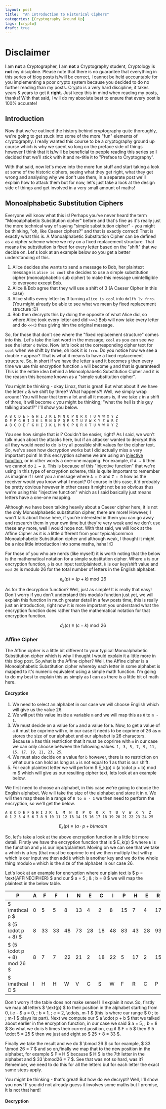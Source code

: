 ```yaml
---
layout: post
title:  "An Introduction to Historical Ciphers"
categories: [Cryptography Ground Up]
tags: [crypto]
draft: true
---
```


# Disclaimer

I am **not** a Cryptographer, I am **not** a Cryptography student, Cryptology is **not** my discipline. Please note that there is no guarantee that everything in this series of blog posts is/will be correct, I cannot be held accountable for you implementing a poor crypto system because you decided to do no further reading than my posts. Crypto is a very hard discipline, it takes years & years to get it **right.** Just keep this in mind when reading my posts, thanks! With that said, I will do my absolute best to ensure that every post is 100% accurate!

## Introduction

Now that we've outlined the history behind cryptography quite thoroughly, we're going to get stuck into some of the more "fun" elements of cryptography. I really wanted this course to be a cryptography ground up course which is why we spent so long on the preface side of things however I think that it is/will be beneficial to people reading this series so I decided that we'll stick with it and re-title it to "Preface to Cryptography".

With that said, now let's move into the more fun stuff and start taking a look at some of the historic ciphers, seeing what they get right, what they get wrong and analysing why we don't use them, in a separate post we'll explain how to attack them but for now, let's just take a look at the design side of things and get involved in a very small amount of maths!

## Monoalphabetic Substitution Ciphers

Everyone will know what this is! Perhaps you've never heard the term "Monoalphabetic Substitution cipher" before and that's fine as it's really just the more technical way of saying "simple substitution cipher" - you might be thinking, "oh, like Caeser ciphers?" and that is exactly correct! That is exactly what this is. A Monoalphabetic Substitution Cipher can be defined as a cipher scheme where we rely on a fixed replacement structure. That means the substitution is fixed for every letter based on the "shift" that we decide on. Let's look at an example below so you get a better understanding of this.

1. Alice decides she wants to send a message to Bob, her plaintext message is `alice is cool` she decides to use a simple substitution cipher (monoalphabetic sub cipher) to make this message unintelligible to everyone except Bob.
2. Alice & Bob agree that they will use a shift of 3 (A Caeser Cipher in this case)
3. Alice shifts every letter by 3 turning `alice is cool` into `dolfh lv frro`. (You might already be able to see what we mean by fixed replacement structure :D)
4. Bob then decrypts this by doing the opposite of what Alice did, so where Alice took every letter and did `>>>3` Bob will now take every letter and do `<<<3` thus giving him the original message.

So, for those that don't see where the "fixed replacement structure" comes into this. Let's take the last word in the message; `cool` as you can see we see the letter `o` twice. Now let's look at the corresponding cipher text for `cool` when we shift by three, oh look it is `frro`. Do you notice how we see a double `r` appear? That is what it means to have a fixed replacement structure. So, in short if we have the letter `a` and it becomes `g` then every time we use this encryption function `a` will become `g` and that is guaranteed! This is the entire idea behind a Monoalphabetic Substitution Cipher and it is the reason this became known as a "simple substitution cipher".

You might be thinking - okay Linxz, that is great! But what about if we have the letter `z` & we shift by three? What happens?! Well, we simply wrap around! You will hear that term a lot and all it means is, if we take `z` in a shift of three, it will become `c` you might be thinking; "what the hell is this guy talking about!?" I'll show you below.

```
A B C D E F G H I J K L M N O P Q R X T U V W X Y Z
D E F G H I J K L M N O P Q R S T U V W X Y Z A B C
A B C D E F G H I J K L M N O P Q R X T U V W X Y Z
```

You see how simple that is!? Couldn't be easier, right? As I said, we won't talk much about the attacks here, but if an attacker wanted to decrypt this all they would need to do is try all possible shift values for the cipher text. So, we've seen how decryption works but I did actually miss a very important point! In this encryption scheme we are using an [injective function](https://en.wikipedia.org/wiki/Injective_function), or in other words a one-one mapping. For example, if `A ↔ D` then we cannot do `Z ↔ D`. This is because of this "injective function" that we're using in this type of encryption scheme, this is quite important to remember as imagine if I sent you a message where `A ↔ D` and `Z ↔ D` how as the receiver would you know what I meant? Of course in this case, it'd probably be pretty obvious however in other cases it might not be so obvious thus we're using this "injective function" which as I said basically just means letters have a one-one mapping.

Although we have been talking heavily about a Caeser cipher here, it is not the only Monoalphabetic substitution cipher, there are more! However, I won't talk about those here, if you're interested in them you can go away and research them in your own time but they're very weak and we don't use these any more, well I would hope not. With that said, we will look at the Affine Cipher as it is a little different from your typical/common Monoalphabetic Substitution cipher and although weak, I thought it might be a nice little introduction into some maths, haha! :D

For those of you who are nerds (like myself) it is worth noting that the below is the mathematical notation for a simple substitution cipher. Where `e` is our encryption function, `p` is our input text/plaintext, `k` is our key/shift value and `mod 26` is modulo 26 for the total number of letters in the English alphabet.

$$ e_k(p) ≡ (p + k) \bmod 26 $$

As for the decryption function? Well, just as simple! It is really that easy! Don't worry if you don't understand this modulo function just yet, we will explain this function in much greater detail in a few posts time, this is really just an introduction, right now it is more important you understand what the encryption function does rather than the mathematical notation for that encryption function.

$$ d_k(c) ≡ (c - k) \bmod 26 $$

### Affine Cipher

The Affine cipher is a little bit different to your typical Monoalphabetic Substitution cipher which is why I thought I would explain it a little more in this blog post. So,what is the Affine cipher? Well, the Affine cipher is a Monoalphabetic Substitution cipher whereby each letter in some alphabet is mapped to it's numeric equivalent using a simple math function. I'm going to do my best to explain this as simply as I can as there is a little bit of math here.

#### Encryption

1. We need to select an alphabet in our case we will choose English which will give us the value 26.
2. We will put this value inside a variable `m` and we will map this as `0` to  `m - 1`.
3. We must decide on a value for `a` and a value for `b`. Now, to get a value of `a` it must be coprime with `m`, in our case it needs to be coprime of 26 as `m` stores the size of our alphabet and our alphabet is 26 characters. Because `a` has this restriction that it must be coprime with `m` in our case we can only choose between the following values. `1, 3, 5, 7, 9, 11, 15, 17, 19, 21, 23, 25`.
4. We must also decide on a value for `b` however, there is no restriction on what our `b` can hold as long as `a` is not equal to 1 as that is our shift.
5. For each plaintext letter we will perform $ E_k(p) ≡ (a \cdot p + b) mod m $ which will give us our resulting cipher text, lets look at an example below.

We first need to choose an alphabet, in this case we're going to choose the English alphabet. We will take the size of the alphabet and store it in `m`. We will then map these in a range of `0 to m - 1` we then need to perform the encryption, so we'll get the below.

```
A B C D E F G H I J K  L  M  N  O  P  Q  R  X  T  U  V  W  X  Y  Z
0 1 2 3 4 5 6 7 8 9 10 11 12 13 14 15 16 17 18 19 20 21 22 23 24 25
```

$$ E_k(p) ≡ (a \cdot p + b) mod m $$

So, let's take a look at the above encryption function in a little bit more detail. Firstly we have the encryption function that is $ E_k(p) $ where `E` is the function and `p` is our input/plaintext. Moving on we can see that we take `a` which is a key (that must be coprime to m) we then multiply that with `p` which is our input we then add `b` which is another key and we do the whole thing modulo `m` which is the size of the alphabet in our case 26.

Let's look at an example for encryption where our plain text is $ p = \text{AFFINECIPHER} $ and our $ a = 5 \; \& \; b = 8 $ we will map the plaintext in the below table.

P                               | A  | F  | F  | I  | N  | E  | C  | I  | P  | H  | E  | R  |
--------------------------------|----|----|----|----|----|----|----|----|----|----|----|----|
$ \mathcal p $                  | 0  | 5  | 5  | 8  | 13 | 4  | 2  | 8  | 15 | 7  | 4  | 17 |
$ (5 \cdot p + 8) $             | 8  | 33 | 33 | 48 | 73 | 28 | 18 | 48 | 83 | 43 | 28 | 93 |
$ (5 \cdot p + 8) mod 26 $      | 8  | 7  | 7  | 22 | 21 | 2  | 18 | 22 | 5  | 17 | 2  | 15 |
$ \mathcal C $                  | I  | H  | H  | W  | V  | C  | S  | W  | F  | R  |  C | P  |

Don't worry if the table does not make sense! I'll explain it now. So, firstly we map all letters $ \text{p} $ to their position in the alphabet starting from 0, i.e - $ a = 0, \; b = 1, \; c = 2, \cdots, m-1 $ (this is where our range $ 0 \; to \; m-1 $ plays its part). Next we compute our $ a \cdot p + b $ that we talked about earlier in the encryption function, in our case we said $ a = 5, \; b = 8 $ So what we do is 5 times their current position, e.g if $ F = 5 $ then $ 5 \cdot 5 = 25 $ then we just add eight so $ 25 + 8 = 33 $.

Finally we take the result and we do $ \bmod 26 $ so for example, $ 33 \bmod 26 = 7 $ and so on,finally we map that to the new position in the alphabet, for example $ F ≡ H $ because $ H $ is the 7th letter in the alphabet and $ 33 \bmod26 = 7 $. See that was not so hard, was it? Remember, we need to do this for all the letters but for each letter the exact same steps apply.

You might be thinking - that's great! But how do we decrypt? Well, I'll show you now! If you did not already guess it involves some maths but I promise, it is not that hard!

#### Decryption
